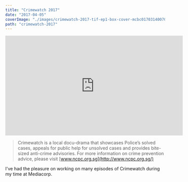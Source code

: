 ```yaml
---
title: "Crimewatch 2017"
date: "2017-04-05"
coverImage: "./images/crimewatch-2017-tif-ep1-box-cover-mcbc0170314007030261-20170315105501.jpg"
path: "crimewatch-2017"
---
```


<iframe width="560" height="315" src="https://www.youtube-nocookie.com/embed/Y9ltPDB_zdo" frameborder="0" allow="accelerometer; autoplay; encrypted-media; gyroscope; picture-in-picture" allowfullscreen></iframe>

> Crimewatch is a local docu-drama that showcases Police’s solved cases, appeals for public help for unsolved cases and provides bite-sized anti-crime advisories. For more information on crime prevention advice, please visit [www.ncpc.org.sg](http://www.ncpc.org.sg/)

I've had the pleasure on working on many episodes of Crimewatch during my time at Mediacorp.
